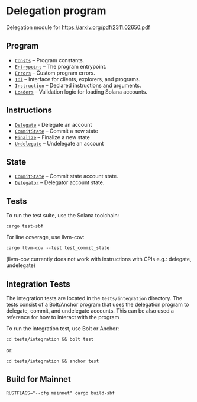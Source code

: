# Delegation program 

Delegation module for https://arxiv.org/pdf/2311.02650.pdf

## Program

- [`Consts`](src/consts.rs) – Program constants.
- [`Entrypoint`](src/lib.rs) – The program entrypoint.
- [`Errors`](src/error.rs) – Custom program errors.
- [`Idl`](idl/delegator.json) – Interface for clients, explorers, and programs.
- [`Instruction`](src/instruction.rs) – Declared instructions and arguments.
- [`Loaders`](src/loaders.rs) – Validation logic for loading Solana accounts.


## Instructions

- [`Delegate`](src/processor/delegate.rs) - Delegate an account
- [`CommitState`](src/processor/update.rs) – Commit a new state
- [`Finalize`](src/processor/finalize.rs) – Finalize a new state
- [`Undelegate`](src/processor/undelegate.rs) – Undelegate an account 


## State

- [`CommitState`](src/state/commit_record) – Commit state account state.
- [`Delegator`](src/state/delegator.rs) – Delegator account state.

## Tests

To run the test suite, use the Solana toolchain: 

```
cargo test-sbf
```

For line coverage, use llvm-cov:

```
cargo llvm-cov --test test_commit_state
```

(llvm-cov currently does not work with instructions with CPIs e.g.: delegate, undelegate)

## Integration Tests

The integration tests are located in the `tests/integration` directory.
The tests consist of a Bolt/Anchor program that uses the delegation program to delegate, commit, and undelegate accounts.
This can be also used a reference for how to interact with the program.

To run the integration test, use Bolt or Anchor:

```
cd tests/integration && bolt test
```

or:

```
cd tests/integration && anchor test
```

## Build for Mainnet

```
RUSTFLAGS="--cfg mainnet" cargo build-sbf
```